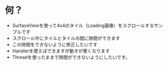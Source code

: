 # 何？
- SurfaceViewを使って4x4のタイル（Loading画像）をスクロールするサンプルです
- スクロール中にタイルとタイルの間に隙間ができます
- この隙間をできないように修正したいです
- Handlerを使えばできますが動きが悪くなります
- Threadを使ったままで隙間ができないようにしたいです。
